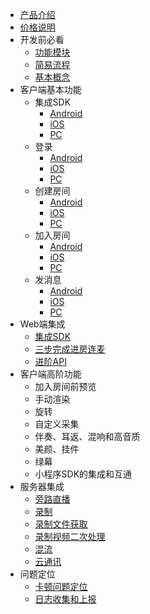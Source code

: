 * [产品介绍](产品介绍.md)
* [价格说明](价格说明.md)
* 开发前必看
    * [功能模块](开发前必看/功能模块.md)
    * [简易流程](开发前必看/简易流程.md)
    * [基本概念](开发前必看/基本概念.md)
* 客户端基本功能
    * 集成SDK
        * [Android](android/集成SDK.md)
        * [iOS](ios/集成SDK.md)
        * [PC](windows/集成SDK.md)
    * 登录
        * [Android](android/登录.md)
        * [iOS](ios/登录.md)
        * [PC](windows/登录.md)
    * 创建房间
        * [Android](android/创建房间.md)
        * [iOS](ios/创建房间.md)
        * [PC](windows/创建房间.md)
    * 加入房间
        * [Android](android/加入房间并视频互动.md)
        * [iOS](ios/加入房间并视频互动.md)
        * [PC](windows/加入房间并视频互动.md)
    * 发消息
        * [Android](android/房间内的群组消息互动.md)
        * [iOS](ios/房间内的群组消息互动.md)
        * [PC](windows/房间内的群组消息互动.md)
* Web端集成
   * [集成SDK](web/集成SDK.md)
   * [三步完成进房连麦](web/三步完成进房连麦.md)
   * [进阶API](web/进阶API.md)
* 客户端高阶功能
    * 加入房间前预览
    * 手动渲染
    * 旋转
    * 自定义采集
    * 伴奏、耳返、混响和高音质
    * 美颜、挂件
    * 绿幕
    * 小程序SDK的集成和互通
* 服务器集成
    * [旁路直播](服务器集成/旁路直播.md)
    * [录制](服务器集成/录制.md)
    * [录制文件获取](服务器集成/录制文件获取.md)
    * [录制视频二次处理](/服务器集成/录制视频二次处理.md)
    * [混流](服务器集成/混流.md)
    * [云通讯](服务器集成/云通讯.md)
* 问题定位
    * [卡顿问题定位](问题定位/卡顿问题定位.md)
    * [日志收集和上报](问题定位/日志收集和上报.md)

